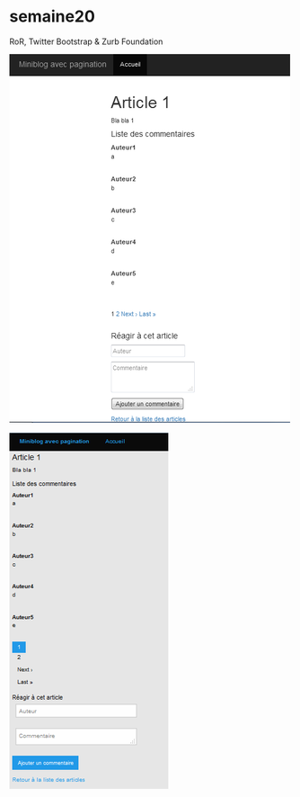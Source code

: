 # semaine20
RoR, Twitter Bootstrap &amp; Zurb Foundation

![avec le gem Twitter Bootstrap](https://github.com/stilkr/semaine20/blob/master/twitter_bootstrap_pagination.png "RoR + Twitter Bootstrap")

![avec le gem Zurb Foundation](https://github.com/stilkr/semaine20/blob/master/zurb_foundation_pagination.png "RoR + Zurb Foundation")
